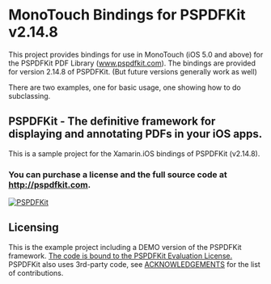 MonoTouch Bindings for PSPDFKit v2.14.8
=======================================

This project provides bindings for use in MonoTouch (iOS 5.0 and above) for the PSPDFKit PDF Library (www.pspdfkit.com).
The bindings are provided for version 2.14.8 of PSPDFKit. (But future versions generally work as well)

There are two examples, one for basic usage, one showing how to do subclassing.
## PSPDFKit - The definitive framework for displaying and annotating PDFs in your iOS apps.

This is a sample project for the Xamarin.iOS bindings of PSPDFKit (v2.14.8).

### You can purchase a license and the full source code at http://pspdfkit.com.
[![PSPDFKit](http://pspdfkit.com/images/header-small.jpg)](http://pspdfkit.com)


Licensing
---------
This is the example project including a DEMO version of the PSPDFKit framework.
[The code is bound to the PSPDFKit Evaluation License.](http://pspdfkit.com/documentation.html#license)
PSPDFKit also uses 3rd-party code, see [ACKNOWLEDGEMENTS](https://github.com/PSPDFKit/PSPDFKit-Demo/blob/master/ACKNOWLEDGEMENTS) for the list of contributions.
